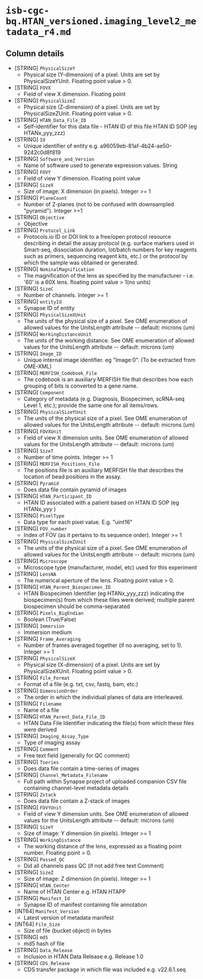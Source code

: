 # `isb-cgc-bq.HTAN_versioned.imaging_level2_metadata_r4.md`

## Column details

* [STRING]    `PhysicalSizeY`
  - Physical size (Y-dimension) of a pixel. Units are set by PhysicalSizeYUnit. Floating point value > 0.
* [STRING]    `FOVX`
  - Field of view X dimension. Floating point
* [STRING]    `PhysicalSizeZ`
  - Physical size (Z-dimension) of a pixel. Units are set by PhysicalSizeZUnit. Floating point value > 0.
* [STRING]    `HTAN_Data_File_ID`
  - Self-identifier for this data file - HTAN ID of this file HTAN ID SOP (eg HTANx_yyy_zzz)
* [STRING]    `Id`
  - Unique identifier of entity e.g. a96059eb-81af-4b24-ae50-9242c0d8f819
* [STRING]    `Software_and_Version`
  - Name of software used to generate expression values. String
* [STRING]    `FOVY`
  - Field  of view Y dimension. Floating point value
* [STRING]    `SizeX`
  - Size of image: X dimension (in pixels). Integer >= 1
* [STRING]    `PlaneCount`
  - Number of Z-planes (not to be confused with downsampled "pyramid"). Integer >=1
* [STRING]    `Objective`
  - Objective
* [STRING]    `Protocol_Link`
  - Protocols.io ID or DOI link to a free/open protocol resource describing in detail the assay protocol (e.g. surface markers used in Smart-seq, dissociation duration,  lot/batch numbers for key reagents such as primers, sequencing reagent kits, etc.) or the protocol by which the sample was obtained or generated.
* [STRING]    `NominalMagnification`
  - The magnification of the lens as specified by the manufacturer - i.e. '60' is a 60X lens. floating point value > 1(no units)
* [STRING]    `SizeC`
  - Number of channels. Integer >= 1
* [STRING]    `entityId`
  - Synapse ID of entity
* [STRING]    `PhysicalSizeXUnit`
  - The units of the physical size of a pixel. See OME enumeration of allowed values for the UnitsLength attribute -- default: microns (um)
* [STRING]    `WorkingDistanceUnit`
  - The units of the working distance. See OME enumeration of allowed values for the UnitsLength attribute -- default: microns (um)
* [STRING]    `Image_ID`
  - Unique internal image identifier. eg "Image:0". (To be extracted from OME-XML)
* [STRING]    `MERFISH_Codebook_File`
  - The codebook is an auxiliary MERFISH file that describes how each grouping of bits is converted to a gene name.
* [STRING]    `Component`
  - Category of metadata (e.g. Diagnosis, Biospecimen, scRNA-seq Level 1, etc.); provide the same one for all items/rows.
* [STRING]    `PhysicalSizeYUnit`
  - The units of the physical size of a pixel. See OME enumeration of allowed values for the UnitsLength attribute -- default: microns (um)
* [STRING]    `FOVXUnit`
  - Field of view X dimension units. See OME enumeration of allowed values for the UnitsLength attribute -- default: microns (um)
* [STRING]    `SizeT`
  - Number of time points. Integer >= 1
* [STRING]    `MERFISH_Positions_File`
  - The positions file is an auxiliary MERFISH file that describes the location of bead positions in the assay.
* [STRING]    `Pyramid`
  - Does data file contain pyramid of images
* [STRING]    `HTAN_Participant_ID`
  - HTAN ID associated with a patient based on HTAN ID SOP (eg HTANx_yyy )
* [STRING]    `PixelType`
  - Data type for each pixel value. E.g. "uint16"
* [STRING]    `FOV_number`
  - Index of FOV (as it pertains to its sequence order). Integer >= 1
* [STRING]    `PhysicalSizeZUnit`
  - The units of the physical size of a pixel. See OME enumeration of allowed values for the UnitsLength attribute -- default: microns (um)
* [STRING]    `Microscope`
  - Microscope type (manufacturer, model, etc) used for this experiment
* [STRING]    `LensNA`
  - The numerical aperture of the lens. Floating point value > 0.
* [STRING]    `HTAN_Parent_Biospecimen_ID`
  - HTAN Biospecimen Identifier (eg HTANx_yyy_zzz) indicating the biospecimen(s) from which these files were derived; multiple parent biospecimen should be comma-separated
* [STRING]    `Pixels_BigEndian`
  - Boolean (True/False)
* [STRING]    `Immersion`
  - Immersion medium
* [STRING]    `Frame_Averaging`
  - Number of frames averaged together (if no averaging, set to 1). Integer >= 1
* [STRING]    `PhysicalSizeX`
  - Physical size (X-dimension) of a pixel. Units are set by PhysicalSizeXUnit. Floating point value > 0.
* [STRING]    `File_Format`
  - Format of a file (e.g. txt, csv, fastq, bam, etc.)
* [STRING]    `DimensionOrder`
  - The order in which the individual planes of data are interleaved.
* [STRING]    `Filename`
  - Name of a file
* [STRING]    `HTAN_Parent_Data_File_ID`
  - HTAN Data File Identifier indicating the file(s) from which these files were derived
* [STRING]    `Imaging_Assay_Type`
  - Type of imaging assay
* [STRING]    `Comment`
  - Free text field (generally for QC comment)
* [STRING]    `Tseries`
  - Does data file contain a time-series of images
* [STRING]    `Channel_Metadata_Filename`
  - Full path within Synapse project of uploaded companion CSV file containing channel-level metadata details
* [STRING]    `Zstack`
  - Does data file contain a Z-stack of images
* [STRING]    `FOVYUnit`
  - Field of view Y dimension units. See OME enumeration of allowed values for the UnitsLength attribute -- default: microns (um)
* [STRING]    `SizeY`
  - Size of image: Y dimension (in pixels). Integer >= 1
* [STRING]    `WorkingDistance`
  - The working distance of the lens, expressed as a floating point number. Floating point > 0.
* [STRING]    `Passed_QC`
  - Did all channels pass QC (if not add free text Comment)
* [STRING]    `SizeZ`
  - Size of image: Z dimension (in pixels). Integer >= 1
* [STRING]    `HTAN_Center`
  - Name of HTAN Center e.g. HTAN HTAPP
* [STRING]    `Manifest_Id`
  - Synapse ID of manifest containing file annotation
* [INT64]    `Manifest_Version`
  - Latest version of metadata manifest
* [INT64]    `File_Size`
  - Size of file (bucket object) in bytes
* [STRING]    `md5`
  - md5 hash of file
* [STRING]    `Data_Release`
  - Inclusion in HTAN Data Release e.g. Release 1.0
* [STRING]    `CDS_Release`
  - CDS transfer package in which file was included e.g. v22.6.1.seq

